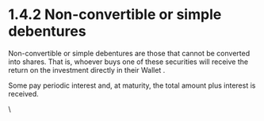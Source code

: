 # 1.4.2 Non-convertible or simple debentures

Non-convertible or simple debentures are those that cannot be converted into shares. That is, whoever buys one of these securities will receive the return on the investment directly in their Wallet .

Some pay periodic interest and, at maturity, the total amount plus interest is received.

\
